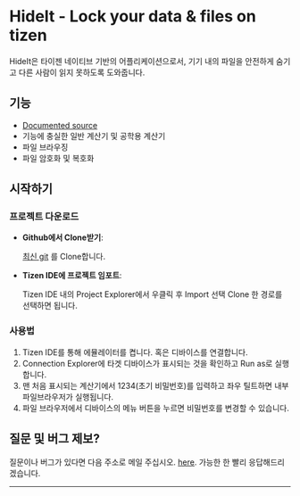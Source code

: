 HideIt - Lock your data & files on tizen
===================================

HideIt은 타이젠 네이티브 기반의 어플리케이션으로서, 기기 내의 파일을 안전하게 숨기고 다른 사람이 읽지 못하도록 도와줍니다.

## 기능

- [Documented source](http://www.javadoc.io/doc/com.github.theholywaffle/lolchatapi)
- 기능에 충실한 일반 계산기 및 공학용 계산기
- 파일 브라우징
- 파일 암호화 및 복호화

## 시작하기

### 프로젝트 다운로드

- **Github에서 Clone받기**: 

   <a href="https://github.com/jhosk2/HideIt.git" target="_blank">최신 git</a> 를 Clone합니다.
   
- **Tizen IDE에 프로젝트 임포트**: 

   Tizen IDE 내의 Project Explorer에서 우클릭 후 Import 선택
   Clone 한 경로를 선택하면 됩니다.
   
### 사용법

1. Tizen IDE를 통해 에뮬레이터를 켭니다. 혹은 디바이스를 연결합니다.
2. Connection Explorer에 타겟 디바이스가 표시되는 것을 확인하고 Run as로 실행합니다.
3. 맨 처음 표시되는 계산기에서 1234(초기 비밀번호)를 입력하고 좌우 틸트하면 내부 파일브라우저가 실행됩니다.
4. 파일 브라우저에서 디바이스의 메뉴 버튼을 누르면 비밀번호를 변경할 수 있습니다.

## 질문 및 버그 제보?

질문이나 버그가 있다면 다음 주소로 메일 주십시오. [here](podothecat@gmail.com). 가능한 한 빨리 응답해드리겠습니다.

___
